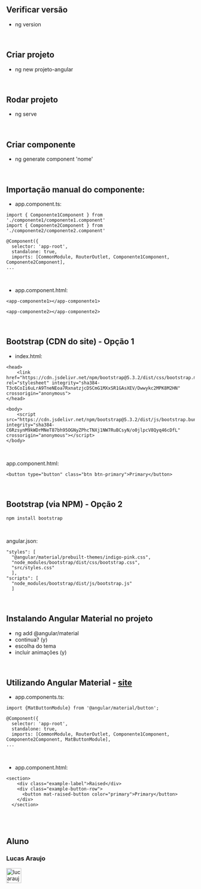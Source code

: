 ## Verificar versão

- ng version

<br>

## Criar projeto

- ng new projeto-angular

<br>

## Rodar projeto

- ng serve

<br>

## Criar componente

- ng generate component 'nome'

<br>

## Importação manual do componente:

- app.component.ts:

```
import { Componente1Component } from './componente1/componente1.component'
import { Componente2Component } from './componente2/componente2.component'

@Component({
  selector: 'app-root',
  standalone: true,
  imports: [CommonModule, RouterOutlet, Componente1Component, Componente2Component],
...
```

<br>

- app.component.html:

```
<app-componente1></app-componente1>

<app-componente2></app-componente2>
```

<br>

## Bootstrap (CDN do site) - Opção 1

- index.html:

```
<head>
	<link href="https://cdn.jsdelivr.net/npm/bootstrap@5.3.2/dist/css/bootstrap.min.css" rel="stylesheet" integrity="sha384-T3c6CoIi6uLrA9TneNEoa7RxnatzjcDSCmG1MXxSR1GAsXEV/Dwwykc2MPK8M2HN" crossorigin="anonymous">
</head>

<body>
	<script src="https://cdn.jsdelivr.net/npm/bootstrap@5.3.2/dist/js/bootstrap.bundle.min.js" integrity="sha384-C6RzsynM9kWDrMNeT87bh95OGNyZPhcTNXj1NW7RuBCsyN/o0jlpcV8Qyq46cDfL" crossorigin="anonymous"></script>
</body>
```

<br>

app.component.html:

```
<button type="button" class="btn btn-primary">Primary</button>
```

<br>

## Bootstrap (via NPM) - Opção 2

```
npm install bootstrap
```

<br>

angular.json:

```
"styles": [
  "@angular/material/prebuilt-themes/indigo-pink.css",
  "node_modules/bootstrap/dist/css/bootstrap.css",
  "src/styles.css"
  ],
"scripts": [
  "node_modules/bootstrap/dist/js/bootstrap.js"
  ]
```

<br>

## Instalando Angular Material no projeto

- ng add @angular/material 
- continua? (y)
- escolha do tema
- incluir animações (y)

<br>

## Utilizando Angular Material - [site](https://material.angular.io/)

- app.components.ts:

```
import {MatButtonModule} from '@angular/material/button';

@Component({
  selector: 'app-root',
  standalone: true,
  imports: [CommonModule, RouterOutlet, Componente1Component, Componente2Component, MatButtonModule],
...
```

<br>

- app.component.html:
```
<section>
    <div class="example-label">Raised</div>
    <div class="example-button-row">
      <button mat-raised-button color="primary">Primary</button>
    </div>
  </section>
```

<br>
















<br>

## Aluno

### Lucas Araujo

<a href="https://www.linkedin.com/in/lucarauj"><img alt="lucarauj | LinkdeIN" width="40px" src="https://user-images.githubusercontent.com/43545812/144035037-0f415fc7-9f96-4517-a370-ccc6e78a714b.png" /></a>
